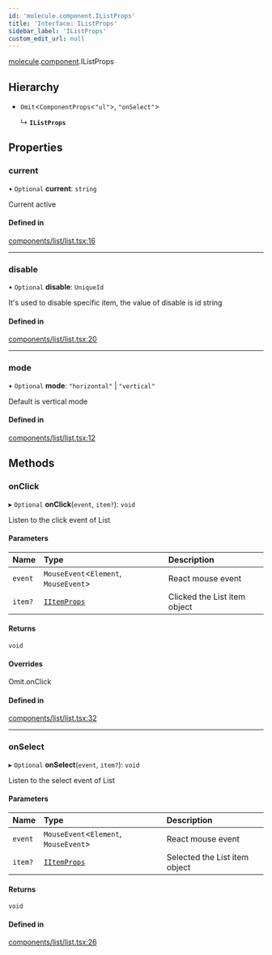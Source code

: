 ```yaml
---
id: 'molecule.component.IListProps'
title: 'Interface: IListProps'
sidebar_label: 'IListProps'
custom_edit_url: null
---
```


[molecule](../namespaces/molecule).[component](../namespaces/molecule.component).IListProps

## Hierarchy

-   `Omit`<`ComponentProps`<`"ul"`\>, `"onSelect"`\>

    ↳ **`IListProps`**

## Properties

### current

• `Optional` **current**: `string`

Current active

#### Defined in

[components/list/list.tsx:16](https://github.com/DTStack/molecule/blob/ff1a27ef/src/components/list/list.tsx#L16)

---

### disable

• `Optional` **disable**: `UniqueId`

It's used to disable specific item, the value of disable is id string

#### Defined in

[components/list/list.tsx:20](https://github.com/DTStack/molecule/blob/ff1a27ef/src/components/list/list.tsx#L20)

---

### mode

• `Optional` **mode**: `"horizontal"` \| `"vertical"`

Default is vertical mode

#### Defined in

[components/list/list.tsx:12](https://github.com/DTStack/molecule/blob/ff1a27ef/src/components/list/list.tsx#L12)

## Methods

### onClick

▸ `Optional` **onClick**(`event`, `item?`): `void`

Listen to the click event of List

#### Parameters

| Name    | Type                                          | Description                  |
| :------ | :-------------------------------------------- | :--------------------------- |
| `event` | `MouseEvent`<`Element`, `MouseEvent`\>        | React mouse event            |
| `item?` | [`IItemProps`](molecule.component.IItemProps) | Clicked the List item object |

#### Returns

`void`

#### Overrides

Omit.onClick

#### Defined in

[components/list/list.tsx:32](https://github.com/DTStack/molecule/blob/ff1a27ef/src/components/list/list.tsx#L32)

---

### onSelect

▸ `Optional` **onSelect**(`event`, `item?`): `void`

Listen to the select event of List

#### Parameters

| Name    | Type                                          | Description                   |
| :------ | :-------------------------------------------- | :---------------------------- |
| `event` | `MouseEvent`<`Element`, `MouseEvent`\>        | React mouse event             |
| `item?` | [`IItemProps`](molecule.component.IItemProps) | Selected the List item object |

#### Returns

`void`

#### Defined in

[components/list/list.tsx:26](https://github.com/DTStack/molecule/blob/ff1a27ef/src/components/list/list.tsx#L26)

